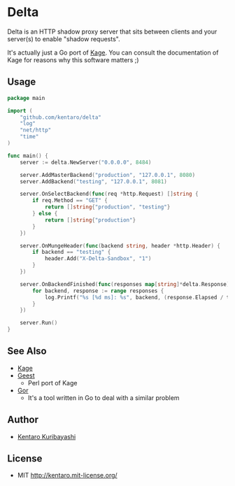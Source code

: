 # Delta

Delta is an HTTP shadow proxy server that sits between clients and your server(s) to enable "shadow requests".

It's actually just a Go port of [Kage](https://github.com/cookpad/kage). You can consult the documentation of Kage for reasons why this software matters ;)

## Usage

```go
package main

import (
	"github.com/kentaro/delta"
	"log"
	"net/http"
	"time"
)

func main() {
	server := delta.NewServer("0.0.0.0", 8484)

	server.AddMasterBackend("production", "127.0.0.1", 8080)
	server.AddBackend("testing", "127.0.0.1", 8081)

	server.OnSelectBackend(func(req *http.Request) []string {
		if req.Method == "GET" {
			return []string{"production", "testing"}
		} else {
			return []string{"production"}
		}
	})

	server.OnMungeHeader(func(backend string, header *http.Header) {
		if backend == "testing" {
			header.Add("X-Delta-Sandbox", "1")
		}
	})

	server.OnBackendFinished(func(responses map[string]*delta.Response) {
		for backend, response := range responses {
			log.Printf("%s [%d ms]: %s", backend, (response.Elapsed / time.Millisecond), response.Data)
		}
	})

	server.Run()
}
```

## See Also

  * [Kage](https://github.com/cookpad/kage)
  * [Geest](https://github.com/lestrrat/p5-Geest)
    * Perl port of Kage
  * [Gor](https://github.com/buger/gor)
    * It's a tool written in Go to deal with a similar problem

## Author

  * [Kentaro Kuribayashi](http://kentarok.org/)

## License

  * MIT http://kentaro.mit-license.org/

